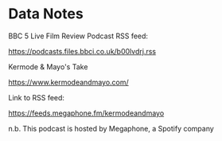 # Data Notes





BBC 5 Live Film Review Podcast RSS feed:

https://podcasts.files.bbci.co.uk/b00lvdrj.rss



Kermode & Mayo's Take

https://www.kermodeandmayo.com/



Link to RSS feed:

https://feeds.megaphone.fm/kermodeandmayo



n.b. This podcast is hosted by Megaphone, a Spotify company

